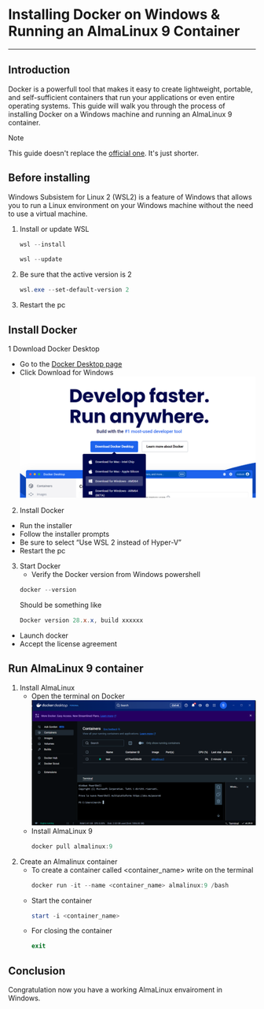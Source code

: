 # Installing Docker on Windows & Running an AlmaLinux 9 Container
------------------------------------------

## Introduction
Docker is a powerfull tool that makes it easy to create lightweight, portable, and self-sufficient containers that run your applications or even entire operating systems. This guide will walk you through the process of installing Docker on a Windows machine and running an AlmaLinux 9 container.

>[!NOTE]
>This guide doesn't replace the [official one](https://docs.docker.com/desktop/setup/install/windows-install/). It's just shorter.

## Before installing
Windows Subsistem for Linux 2 (WSL2) is a feature of Windows that allows you to run a Linux environment on your Windows machine without the need to use a virtual machine. 

1. Install or update WSL
   ```powershell
   wsl --install
   ```
   ```powershell
   wsl --update
   ```  
2. Be sure that the active version is 2
   ```powershell
   wsl.exe --set-default-version 2
   ```
3. Restart the pc
   
## Install Docker
1 Download Docker Desktop
  - Go to the [Docker Desktop page](https://www.docker.com)
  - Click Download for Windows ![image1](images/Download_Docker.png)

2. Install Docker
  - Run the installer
  - Follow the installer prompts
  - Be sure to select “Use WSL 2 instead of Hyper-V”
  - Restart the pc

3. Start Docker
   - Verify the Docker version from Windows powershell
    ```powershell
    docker --version
    ```
    Should be something like
    ```powershell
    Docker version 28.x.x, build xxxxxx
    ```
  - Launch docker
  - Accept the license agreement
    
## Run AlmaLinux 9 container
1. Install AlmaLinux
   - Open the terminal on Docker ![image2](images/terminal.PNG)
   - Install AlmaLinux 9
     ```powershell
     docker pull almalinux:9
     ```
2. Create an Almalinux container
   - To create a container called <container_name> write on the terminal
     ```powershell
     docker run -it --name <container_name> almalinux:9 /bash
     ```
   - Start the container
     ```powershell
     start -i <container_name>
     ```
   - For closing the container
     ```powershell
     exit
     ```

## Conclusion
Congratulation now you have a working AlmaLinux envairoment in Windows.
